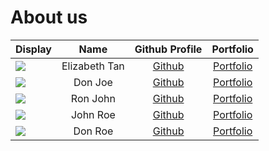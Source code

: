 # About us

Display |     Name      |         Github Profile         | Portfolio 
--------|:-------------:|:------------------------------:|:---------:
![](https://via.placeholder.com/100.png?text=Photo) | Elizabeth Tan |           [Github](https://github.com/eliztan)           | [Portfolio](docs/team/johndoe.md)
![](https://via.placeholder.com/100.png?text=Photo) |    Don Joe    | [Github](https://github.com/)  | [Portfolio](docs/team/johndoe.md)
![](https://via.placeholder.com/100.png?text=Photo) |   Ron John    | [Github](https://github.com/)  | [Portfolio](docs/team/johndoe.md)
![](https://via.placeholder.com/100.png?text=Photo) |   John Roe    | [Github](https://github.com/)  | [Portfolio](docs/team/johndoe.md)
![](https://via.placeholder.com/100.png?text=Photo) |    Don Roe    | [Github](https://github.com/)  | [Portfolio](docs/team/johndoe.md)
